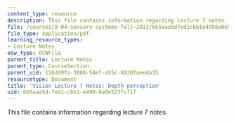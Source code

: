 ```yaml
---
content_type: resource
description: This file contains information regarding lecture 7 notes.
file: /courses/9-04-sensory-systems-fall-2013/665aaa5d7ed1cbb1e4998a0e523fcf1f_MIT9_04F13_Vis7.pdf
file_type: application/pdf
learning_resource_types:
- Lecture Notes
ocw_type: OCWFile
parent_title: Lecture Notes
parent_type: CourseSection
parent_uid: 158dd9fa-3088-54ef-a55c-8820faeeda35
resourcetype: Document
title: 'Vision Lecture 7 Notes: Depth perception'
uid: 665aaa5d-7ed1-cbb1-e499-8a0e523fcf1f
---
```

This file contains information regarding lecture 7 notes.